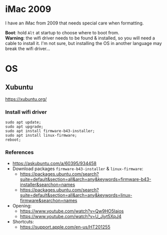 # iMac 2009
I have an iMac from 2009 that needs special care when formatting. 

**Boot**: hold `Alt` at startup to choose where to boot from.  
**Warning**: the wifi driver needs to be found & installed, so you will need a cable to install it. I'm not sure, but installing the OS in another language may break the wifi driver...  

# OS

## Xubuntu
https://xubuntu.org/   

### Install wifi driver
```
sudo apt update;
sudo apt upgrade;
sudo apt install firmware-b43-installer;
sudo apt install linux-firmware;
reboot;
```

### References
- https://askubuntu.com/a/60395/934458  
- Download packages `firmware-b43-installer` & `linux-firmware`:
  - https://packages.ubuntu.com/search?suite=default&section=all&arch=any&keywords=firmware-b43-installer&searchon=names
  - https://packages.ubuntu.com/search?suite=default&section=all&arch=any&keywords=linux-firmware&searchon=names
- Opening:
  - https://www.youtube.com/watch?v=Qw9HO5Iaios
  - https://www.youtube.com/watch?v=U_Jjyt5XpJ4
- Shortcuts:
  - https://support.apple.com/en-us/HT201255
